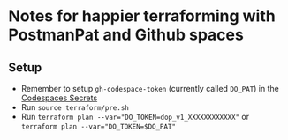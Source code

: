 # Notes for happier terraforming with PostmanPat and Github spaces

## Setup

* Remember to setup `gh-codespace-token` (currently called `DO_PAT`) in the [Codespaces Secrets](https://github.com/aaronromeo/postmanpat/settings/secrets/codespaces)
* Run `source terraform/pre.sh`
* Run `terraform plan --var="DO_TOKEN=dop_v1_XXXXXXXXXXXX"` or `terraform plan --var="DO_TOKEN=$DO_PAT"`
